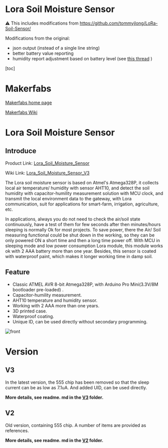 # Lora Soil Moisture Sensor

⚠ This includes modifications from https://github.com/tommyjlong/LoRa-Soil-Sensor/

Modifications from the original:
- json output (instead of a single line string)
- better battery value reporting
- humidity report adjustment based on battery level (see [this thread](https://community.home-assistant.io/t/awesome-lora-soil-sensor/304351/70?u=kamaradclimber) )

[toc]

# Makerfabs

[Makerfabs home page](https://www.makerfabs.com/)

[Makerfabs Wiki](https://makerfabs.com/wiki/index.php?title=Main_Page)


# Lora Soil Moisture Sensor

## Introduce

Product Link: [Lora_Soil_Moisture_Sensor](https://www.makerfabs.com/lora-soil-moisture-sensor.html)

Wiki Link:  [Lora_Soil_Moisture_Sensor_V3](https://www.makerfabs.com/wiki/index.php?title=Lora_Soil_Moisture_Sensor_V3)

The Lora soil moisture sensor is based on Atmel's Atmega328P, it collects local air temperature/ humidity with sensor AHT10, and detect the soil humidity with capacitor-humility measurement solution with MCU clock, and transmit the local environment data to the gateway, with Lora communication, suit for applications for smart-farm, irrigation, agriculture, etc. 

In applications, always you do not need to check the air/soil state continuously, have a test of them for few seconds after then minutes/hours sleeping is normally Ok for most projects. To save power, there the Air/ Soil measuring functional could be shut down in the working, so they can be only powered ON a short time and then a long time power off. With MCU in sleeping mode and low power consumption Lora module, this module works ok with 2 AAA battery more than one year. Besides, this sensor is coated with waterproof paint, which makes it longer working time in damp soil. 



## Feature

- Classic ATMEL AVR 8-bit Atmega328P, with Arduino Pro Mini(3.3V/8M bootloader pre-loaded) .
- Capacitor-humility measurement.
- AHT10 temperature and humidity sensor.
- Working with 2 AAA more than one years.
- 3D printed case.
- Waterproof coating.
- Unique ID, can be used directly without secondary programming.

![front](md_pic/front.jpg)

# Version
## V3 
In the latest version, the 555 chip has been removed so that the sleep current can be as low as 7.1uA. And added UID, can be used directly.

**More details, see readme. md in the [V3](https://github.com/Makerfabs/Lora-Soil-Moisture-Sensor/tree/master/V3) folder.**


## V2
Old version, containing 555 chip. A number of items are provided as references.

**More details, see readme. md in the [V2](https://github.com/Makerfabs/Lora-Soil-Moisture-Sensor/tree/master/V2) folder.**

